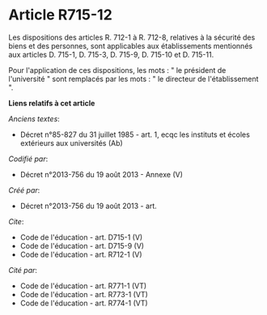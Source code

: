 # Article R715-12

Les dispositions des articles R. 712-1 à R. 712-8, relatives à la sécurité des biens et des personnes, sont applicables aux
établissements mentionnés aux articles D. 715-1, D. 715-3, D. 715-9, D. 715-10 et D. 715-11. 

Pour l'application de ces dispositions, les mots : " le président de l'université " sont remplacés par les mots : " le
directeur de l'établissement ".

**Liens relatifs à cet article**

_Anciens textes_:

  - Décret n°85-827 du 31 juillet 1985 - art. 1, ecqc les instituts et écoles extérieurs aux universités (Ab)

_Codifié par_:

  - Décret n°2013-756 du 19 août 2013 -  Annexe (V)

_Créé par_:

  - Décret n°2013-756 du 19 août 2013 - art.

_Cite_:

  - Code de l'éducation - art. D715-1 (V)
  - Code de l'éducation - art. D715-9 (V)
  - Code de l'éducation - art. R712-1 (V)

_Cité par_:

  - Code de l'éducation - art. R771-1 (VT)
  - Code de l'éducation - art. R773-1 (VT)
  - Code de l'éducation - art. R774-1 (VT)

